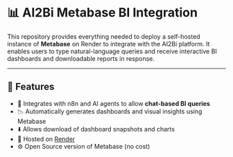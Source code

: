 # 📊 AI2Bi Metabase BI Integration

This repository provides everything needed to deploy a self-hosted instance of **Metabase** on Render to integrate with the AI2Bi platform. It enables users to type natural-language queries and receive interactive BI dashboards and downloadable reports in response.

---

## 🚀 Features

- 🔗 Integrates with n8n and AI agents to allow **chat-based BI queries**
- 📉 Automatically generates dashboards and visual insights using Metabase
- ⬇️ Allows download of dashboard snapshots and charts
- 📡 Hosted on [Render](https://render.com)
- ⚙️ Open Source version of Metabase (no cost)

